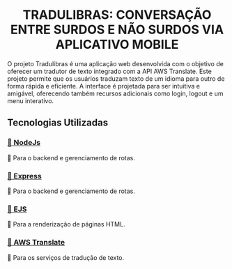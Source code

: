<h1 align="center"> TRADULIBRAS: CONVERSAÇÃO ENTRE SURDOS E NÃO SURDOS VIA APLICATIVO MOBILE </h1>
<p> O projeto Tradulibras é uma aplicação web desenvolvida com o objetivo de oferecer um tradutor de texto integrado com a API AWS Translate. Este projeto permite que os usuários traduzam texto de um idioma para outro de forma rápida e eficiente. A interface é projetada para ser intuitiva e amigável, oferecendo também recursos adicionais como login, logout e um menu interativo. </p>

<h2>Tecnologias Utilizadas </h2>

<h3 align="left">
    <a href="https://nodejs.org/en">🔗 NodeJs</a>
</h3>
<p align="left">🚀 Para o backend e gerenciamento de rotas.</p>

<h3 align="left">
    <a href="https://expressjs.com">🔗 Express</a>
</h3>
<p align="left">🚀 Para o backend e gerenciamento de rotas.</p>


<h3 align="left">
    <a href="https://ejs.co">🔗 EJS</a>
</h3>
<p align="left">📄 Para a renderização de páginas HTML.</p>


<h3 align="left">
    <a href="https://aws.amazon.com/pt/translate/">🔗 AWS Translate</a>
</h3>
<p align="left">📝 Para os serviços de tradução de texto.</p>




